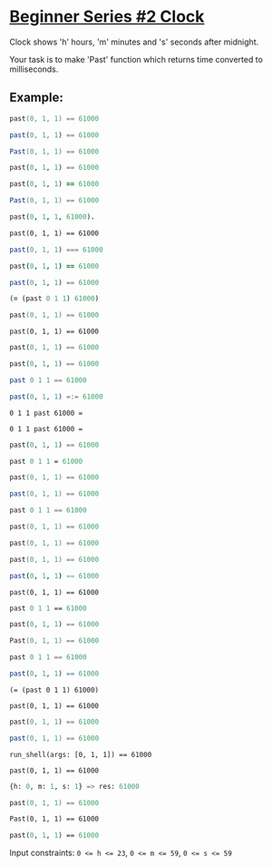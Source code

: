 # [Beginner Series #2 Clock](https://www.codewars.com/kata/55f9bca8ecaa9eac7100004a)
Clock shows 'h' hours, 'm' minutes and 's' seconds after midnight.

Your task is to make 'Past' function which returns time converted to milliseconds.

## Example:

```c
past(0, 1, 1) == 61000
```
```javascript
past(0, 1, 1) == 61000
```
```csharp
Past(0, 1, 1) == 61000
```
```python
past(0, 1, 1) == 61000
```
```ruby
past(0, 1, 1) == 61000
```
```java
Past(0, 1, 1) == 61000
```
```prolog
past(0, 1, 1, 61000).
```
```cfml
past(0, 1, 1) == 61000
```
```typescript
past(0, 1, 1) === 61000
```
```coffeescript
past(0, 1, 1) == 61000
```
```julia
past(0, 1, 1) == 61000
```
```clojure
(= (past 0 1 1) 61000)
```
```cpp
past(0, 1, 1) == 61000
```
```crystal
past(0, 1, 1) == 61000
```
```dart
past(0, 1, 1) == 61000
```
```elixir
past(0, 1, 1) == 61000
```
```elm
past 0 1 1 == 61000
```
```erlang
past(0, 1, 1) =:= 61000
```
```factor
0 1 1 past 61000 =
```
```forth
0 1 1 past 61000 =
```
```fortran
past(0, 1, 1) == 61000
```
```fsharp
past 0 1 1 = 61000
```
```go
past(0, 1, 1) == 61000
```
```groovy
past(0, 1, 1) == 61000
```
```haskell
past 0 1 1 == 61000
```
```kotlin
past(0, 1, 1) == 61000
```
```lua
past(0, 1, 1) == 61000
```
```nasm
past(0, 1, 1) == 61000
```
```nim
past(0, 1, 1) == 61000
```
```objc
past(0, 1, 1) == 61000
```
```ocaml
past 0 1 1 == 61000
```
```php
past(0, 1, 1) == 61000
```
```powershell
Past(0, 1, 1) == 61000
```
```purescript
past 0 1 1 == 61000
```
```r
past(0, 1, 1) == 61000
```
```racket
(= (past 0 1 1) 61000)
```
```reason
past(0, 1, 1) == 61000
```
```rust
past(0, 1, 1) == 61000
```
```scala
past(0, 1, 1) == 61000
```
```shell
run_shell(args: [0, 1, 1]) == 61000
```
```solidity
past(0, 1, 1) == 61000
```
```sql
{h: 0, m: 1, s: 1} => res: 61000
```
```swift
past(0, 1, 1) == 61000
```
```vb
Past(0, 1, 1) == 61000
```
```haxe
past(0, 1, 1) == 61000
```

Input constraints: `0 <= h <= 23`, `0 <= m <= 59`, `0 <= s <= 59`